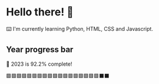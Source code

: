 # Hello there! 👋

⌨️ I'm currently learning Python, HTML, CSS and Javascript.

## Year progress bar

📅 2023 is 92.2% complete!

🟩🟩🟩🟩🟩🟩🟩🟩🟩🟩🟩🟩🟩🟩🟩🟩🟩🟩⬛⬛